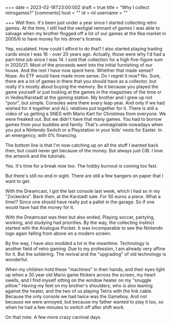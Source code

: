 +++
date = 2023-02-18T23:00:00Z
draft = true
title = "Why I collect retrogames?"
[comments]
host = ""
id = nil
username = ""

+++
Well then. It's been just under a year since I started collecting retro games. At the time, I still had the vestigial remnant of games I was able to salvage when my brother flogged off a lot of our games at the flea market in 2005/6 to have money for his driver's license.

Yep, escalated. How could I afford to do that? I also started playing trading cards since I was 16 - over 20 years ago. Actually, those were why I'd had a part-time job since I was 14. I sold that collection for a high five-figure sum in 2020/21. Most of the proceeds went into the initial furnishing of our house. And the rest I have now spent here. Whether that made sense? Nope. An ETF would have made more sense. Do I regret it now? No. Sure, there are a lot of games in there that you should have as a collector, but really it's mostly about buying the memory. Be it because you played the game yourself or just looking at the games in the magazines of the time or in Vedes/Karstadt at the gaming station. My brother and I grew up not "poor", but simple. Consoles were there every leap year. And only if we had wished for it together and ALL relatives put together for it. There is still a video of us getting a SNES with Mario Kart for Christmas from everyone. We were freaked out. But we didn't have that many games. You had to borrow games from your buddies and family. That's unimaginable nowadays when you put a Nintendo Switch or a Playstation in your kids' nests for Easter. In an emergency, with 0% financing.

The bottom line is that I'm now catching up on all the stuff I wanted back then, but could never get because of the money. But always just CiB. I love the artwork and the tutorials.

Yes. It's time for a break now too. The hobby burnout is coming too fast.

But there's still no end in sight. There are still a few bangers on paper that I want to get.

With the Dreamcast, I got the last console last week, which I had so in my "Zockerära". Back then, at the Karstadt sale. For 50 euros a piece. What a time!? Since one should have really put a pallet in the garage. So if one would have had the money for it.

With the Dreamcast was then but also ended. Playing soccer, partying, working, and studying had priorities. By the way, the collecting instinct started with the Analogue Pocket. It was incomparable to see the Nintendo logo again falling from above on a modern screen.

By the way, I have also modded a lot in the meantime. Technology is another field of retro gaming. Due to my profession, I am already very affine for it. But the soldering. The revival and the "upgrading" of old technology is wonderful.

When my children hold these "machines" in their hands, and their eyes light up when a 30 year old Mario game flickers across the screen, my heart swells, and I find myself sitting on the window heater on my "snuggle pillow." Having my feet on my brother's shoulders, who is also leaning against the heater, and the two of us playing Tetris with the link cable. Because the only console we had twice was the Gameboy. And not because we were annoyed, but because my father wanted to play it too, so when he had a few minutes to switch off after shift work.

On that note. A few more crazy carnival days.